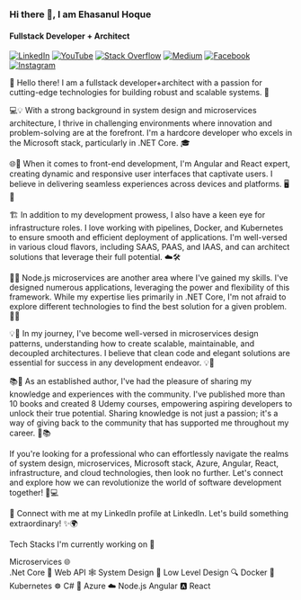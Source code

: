 ### Hi there 👋, I am Ehasanul Hoque
####  Fullstack Developer + Architect
[![LinkedIn](https://img.shields.io/badge/LinkedIn-%230077B5.svg?logo=linkedin&logoColor=white)](https://linkedin.com/in/ehasanulhoque)  [![YouTube](https://img.shields.io/badge/YouTube-%23FF0000.svg?logo=YouTube&logoColor=white)](https://youtube.com/@ehasanulhoque7410) [![Stack Overflow](https://img.shields.io/badge/-Stackoverflow-FE7A16?logo=stack-overflow&logoColor=white)](https://stackoverflow.com/users/5257222/ehasanul-hoque) [![Medium](https://img.shields.io/badge/Medium-12100E?logo=medium&logoColor=white)](https://medium.com/@ehasnul.haque) [![Facebook](https://img.shields.io/badge/Facebook-%231877F2.svg?logo=Facebook&logoColor=white)](https://facebook.com/ehasnul.haque) [![Instagram](https://img.shields.io/badge/Instagram-%23E4405F.svg?logo=Instagram&logoColor=white)](https://instagram.com/ehasnul.haque)


👋 Hello there! I am a fullstack developer+architect with a passion for cutting-edge technologies for building robust and scalable systems. 🚀

💻💡 With a strong background in system design and microservices architecture, I thrive in challenging environments where innovation and problem-solving are at the forefront. I'm a hardcore developer who excels in the Microsoft stack, particularly in .NET Core. 🎓

🌐🏢 When it comes to front-end development, I'm  Angular and React expert, creating dynamic and responsive user interfaces that captivate users. I believe in delivering seamless experiences across devices and platforms. 🖥️📱

🏗️ In addition to my development prowess, I also have a keen eye for infrastructure roles. I love working with pipelines, Docker, and Kubernetes to ensure smooth and efficient deployment of applications. I'm well-versed in various cloud flavors, including SAAS, PAAS, and IAAS, and can architect solutions that leverage their full potential. ☁️🛠️

🌱🔧 Node.js microservices are another area where I've gained my skills. I've designed numerous applications, leveraging the power and flexibility of this framework. While my expertise lies primarily in .NET Core, I'm not afraid to explore different technologies to find the best solution for a given problem. 🌱🔧

💡💼 In my journey, I've become well-versed in microservices design patterns, understanding how to create scalable, maintainable, and decoupled architectures. I believe that clean code and elegant solutions are essential for success in any development endeavor. 💡💼

📚🎥 As an established author, I've had the pleasure of sharing my knowledge and experiences with the community. I've published more than 10 books and created 8 Udemy courses, empowering aspiring developers to unlock their true potential. Sharing knowledge is not just a passion; it's a way of giving back to the community that has supported me throughout my career. 🌟📚

If you're looking for a professional who can effortlessly navigate the realms of system design, microservices, Microsoft stack, Azure, Angular, React, infrastructure, and cloud technologies, then look no further. Let's connect and explore how we can revolutionize the world of software development together! 🚀💻

📧 Connect with me at my LinkedIn profile at LinkedIn. Let's build something extraordinary! ✨🌍



Tech Stacks I'm currently working on 🔭

Microservices 🌐    
.Net Core 🎯
Web API 🕸️
System Design 📐
Low Level Design 🔍
Docker 🐳
Kubernetes ☸️
C# 🌟
Azure ☁️
Node.js
Angular 🅰️
React
